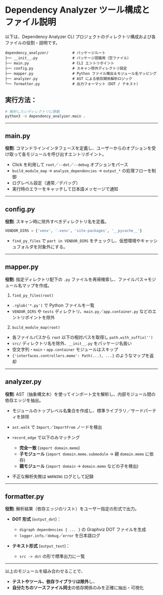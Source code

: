 # Dependency Analyzer ツール構成とファイル説明

以下は、Dependency Analyzer CLI プロジェクトのディレクトリ構成および各ファイルの役割・説明です。

```text
dependency_analyzer/           # パッケージルート
├── __init__.py                # パッケージ認識用（空ファイル）
├── main.py                    # CLI エントリポイント
├── config.py                  # スキャン除外ディレクトリ設定
├── mapper.py                  # Python ファイル検出＆モジュール名マッピング
├── analyzer.py                # AST による依存関係解析ロジック
└── formatter.py               # 出力フォーマット（DOT / テキスト）
```

## 実行方法：
```bash
# 解析したいディレクトリに移動
python3 -m dependency_analyzer.main .
```

---

## main.py

**役割**: コマンドラインインタフェースを定義し、ユーザーからのオプションを受け取って各モジュールを呼び出すエントリポイント。

* Click を利用して `root`／`--dot`／`--debug` オプションをパース
* `build_module_map` → `analyze_dependencies` → `output_*` の処理フローを制御
* ログレベル設定（通常／デバッグ）
* 実行時のエラーをキャッチして日本語メッセージで通知

---

## config.py

**役割**: スキャン時に除外すべきディレクトリ名を定義。

```python
VENDOR_DIRS = {'venv', '.venv', 'site-packages', '__pycache__'}
```

* `find_py_files` で `part in VENDOR_DIRS` をチェックし、仮想環境やキャッシュフォルダを対象外にする。

---

## mapper.py

**役割**: 指定ディレクトリ配下の `.py` ファイルを再帰検索し、ファイルパス→モジュール名マップを作成。

1. `find_py_files(root)`

  * `.rglob('*.py')` で Python ファイルを一覧
  * `VENDOR_DIRS` や `tests` ディレクトリ、`main.py`／`app.container.py` などのエントリポイントを除外
2. `build_module_map(root)`

  * 各ファイルパスから `root` 以下の相対パスを取得し `path.with_suffix('')`
  * `src/` ディレクトリ名を除外、`__init__.py` をパッケージ名扱い
  * 空文字列・`main`・`app.container` モジュールはスキップ
  * `{'interfaces.controllers.memo': Path(...), ...}` のようなマップを返却

---

## analyzer.py

**役割**: AST（抽象構文木）を使ってインポート文を解析し、内部モジュール間の依存エッジを抽出。

* モジュールのトップレベル名集合を作成し、標準ライブラリ／サードパーティを排除
* `ast.walk` で `Import`／`ImportFrom` ノードを検出
* `record_edge` で以下のみマッチング

  * **完全一致** (`import domain.memo`)
  * **子モジュール** (`import domain.memo.submodule` → 親 `domain.memo` に依存)
  * **親モジュール** (`import domain` → `domain.memo` などの子を検出)
* 不正な解析失敗は `WARNING` ログとして記録

---

## formatter.py

**役割**: 解析結果（依存エッジのリスト）をユーザー指定の形式で出力。

* **DOT 形式** (`output_dot`)：

  * `digraph dependencies { ... }` の Graphviz DOT ファイルを生成
  * `logger.info`／`debug`／`error` を日本語ログ
* **テキスト形式** (`output_text`)：

  * `src -> dst` の形で標準出力に一覧

---

以上のモジュールを組み合わせることで、

* **テストやツール、依存ライブラリは除外**し、
* **自分たちのソースファイル同士**の依存関係のみを正確に抽出・可視化

